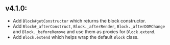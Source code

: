 ## v4.1.0:

* Add `Block#getConstructor` which returns the block constructor.
* Add `Block#_afterConstruct`, `Block._afterRender`,
 `Block._afterDOMChange` and `Block._beforeRemove` and use them as
 proxies for `Block.extend`.
* Add `Block.extend` which helps wrap the default `Block` class.
